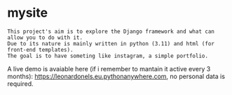 # mysite

    This project's aim is to explore the Django framework and what can allow you to do with it.
    Due to its nature is mainly written in python (3.11) and html (for front-end templates).
    The goal is to have someting like instagram, a simple portfolio.
    
A live demo is avaiable here (if i remember to mantain it active every 3 months): https://leonardonels.eu.pythonanywhere.com, no personal data is required.

